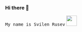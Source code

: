 ### Hi there 👋 

<samp> My name is Svilen Rusev</samp>
<img src="https://media4.giphy.com/media/huyZxIJvtqVeRp7QcS/giphy.gif?cid=ecf05e475oseckkthbwzgr0a2gitn5wf0wingnwbexd5ouds&rid=giphy.gif&ct=g" width="34">



<!--
**svilen-rusev/svilen-rusev** is a ✨ _special_ ✨ repository because its `README.md` (this file) appears on your GitHub profile.

Here are some ideas to get you started:

- 🔭 I’m currently working on ...
- 🌱 I’m currently learning ...
- 👯 I’m looking to collaborate on ...
- 🤔 I’m looking for help with ...
- 💬 Ask me about ...
- 📫 How to reach me: ...
- 😄 Pronouns: ...
- ⚡ Fun fact: ...
-->
